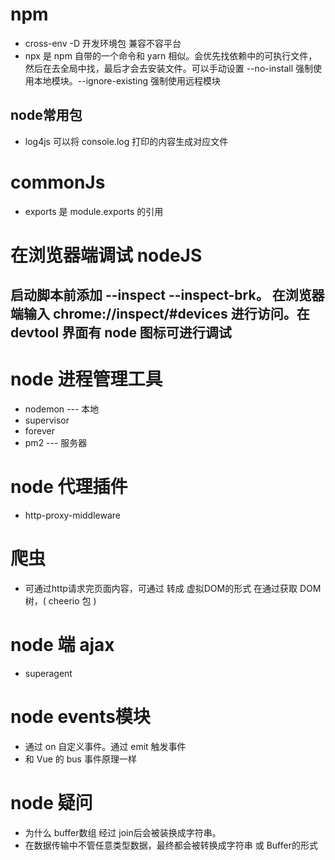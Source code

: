 # npm
- cross-env -D 开发环境包 兼容不容平台
- npx 是 npm 自带的一个命令和 yarn 相似。会优先找依赖中的可执行文件，然后在去全局中找，最后才会去安装文件。可以手动设置 --no-install 强制使用本地模块。--ignore-existing 强制使用远程模块 
## node常用包
- log4js 可以将 console.log 打印的内容生成对应文件

# commonJs
- exports 是 module.exports 的引用

# 在浏览器端调试 nodeJS
## 启动脚本前添加 --inspect --inspect-brk。 在浏览器端输入 chrome://inspect/#devices 进行访问。在 devtool 界面有 node 图标可进行调试

# node 进程管理工具
- nodemon --- 本地
- supervisor
- forever
- pm2 --- 服务器

# node 代理插件
- http-proxy-middleware

# 爬虫
- 可通过http请求完页面内容，可通过 转成 虚拟DOM的形式 在通过获取 DOM 树，( cheerio 包 )

# node 端 ajax
- superagent

# node events模块
- 通过 on 自定义事件。通过 emit 触发事件
- 和 Vue 的 bus 事件原理一样
# node 疑问 
- 为什么 buffer数组 经过 join后会被装换成字符串。
- 在数据传输中不管任意类型数据，最终都会被转换成字符串 或 Buffer的形式 